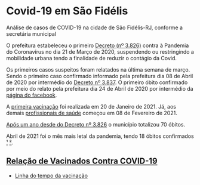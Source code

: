 # Covid-19 em São Fidélis

Análise de casos de COVID-19 na cidade de São Fidélis-RJ, conforme a secretária municipal 

O prefeitura estabeleceu o primeiro [Decreto (nº 3.826)](https://saofidelis.rj.gov.br/wp-content/uploads/2020/03/Edi%C3%A7%C3%A3o-638.pdf) contra à Pandemia do Coronavírus no dia 21 de Março de 2020, suspendendo ou restringindo a mobilidade urbana tendo a finalidade de reduzir o contágio da Covid.

Os primeiros casos suspeitos foram relatados na última semana de março. 
Sendo o primeiro caso confirmado informado pela prefeitura dia 08 de Abril de 2020 por intermédio do [Decreto nº 3.837](https://saofidelis.rj.gov.br/wp-content/uploads/2020/04/Edi%C3%A7%C3%A3o-653.pdf). 
O primeiro óbito confirmado por meio do relato pela prefeitura dia 24 de Abril de 2020 por intermédio da [página do facebook](https://pt-br.facebook.com/prefeituradesf/photos/a.419018091573643/1749911648484274/?type=3&theater).

A [primeira vacinação](https://www.facebook.com/prefeituradesf/photos/a.1959851774156926/2004752943000142/?type=3&theater) foi realizada em 20 de Janeiro de 2021. Já, aos demais [profissionais de saúde](https://pt-br.facebook.com/prefeituradesf/photos/a.1959851774156926/2015344288607674/?type=3&theater) começou em 08 de Fevereiro de 2021.

[Após um ano desde do Decreto nº 3.826](https://pt-br.facebook.com/prefeituradesf/photos/a.419018091573643/2052390514903051/?type=3&theater) o município totalizou 70 óbitos.

Abril de 2021 foi o mês mais letal da pandemia, tendo 18 óbitos confirmados [¹](https://pt-br.facebook.com/prefeituradesf/photos/a.418999001575552/2061026367372799/?type=3&theater) [²](https://pt-br.facebook.com/prefeituradesf/photos/a.418999001575552/2083334838475285/?type=3&theater).


## [Relação de Vacinados Contra COVID-19](https://saofidelis.rj.gov.br/relacao-de-vacinados-contra-covid-19/)

* [Linha do tempo da vacinação](https://github.com/sswellington/covid19sf/tree/main/dataset/pdf/)
